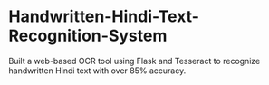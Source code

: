 # Handwritten-Hindi-Text-Recognition-System
Built a web-based OCR tool using Flask and Tesseract to recognize handwritten Hindi text with over 85% accuracy.
